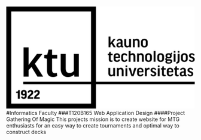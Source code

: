 ![KTU Logo](docs/KTU.png)
#Informatics Faculty
###T120B165 Web Application Design
####Project Gathering Of Magic
This projects mission is to create website for MTG enthusiasts for an easy way to create tournaments and optimal way to construct decks 